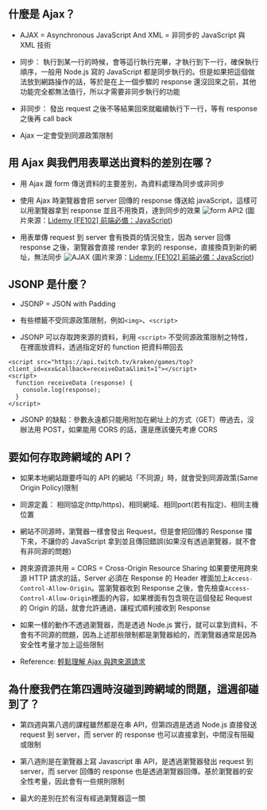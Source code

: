 ## 什麼是 Ajax？
* AJAX = Asynchronous JavaScript And XML = 非同步的  JavaScript 與 XML 技術

* 同步：
執行到某一行的時候，會等這行執行完畢，才執行到下一行，確保執行順序，一般用 Node.js 寫的 JavaScript 都是同步執行的。但是如果把這個做法放到網路操作的話，等於是在上一個步驟的 response 還沒回來之前，其他功能完全都無法值行，所以才需要非同步執行的功能

* 非同步：
發出 request 之後不等結果回來就繼續執行下一行，等有 response 之後再 call back

* Ajax 一定會受到同源政策限制

## 用 Ajax 與我們用表單送出資料的差別在哪？
* 用 Ajax 跟 form 傳送資料的主要差別，為資料處理為同步或非同步

* 使用 Ajax 時瀏覽器會把 server 回傳的 response 傳送給 javaScript，這樣可以用瀏覽器拿到 response 並且不用換頁，達到同步的效果
![form API2](https://img.onl/wlewcW)
(圖片來源：[Lidemy [FE102] 前端必備：JavaScript](https://lidemy.com/courses/enrolled/390588))

* 用表單傳 request 到 server 會有換頁的情況發生，因為 server 回傳 response 之後，瀏覽器會直接 render 拿到的 response，直接換頁到新的網址，無法同步
![AJAX](https://img.onl/lm4ohQ)
(圖片來源：[Lidemy [FE102] 前端必備：JavaScript](https://lidemy.com/courses/enrolled/390588))

## JSONP 是什麼？
* JSONP = JSON with Padding

* 有些標籤不受同源政策限制，例如`<img>`、`<script>`

* JSONP 可以存取跨來源的資料，利用 `<script>` 不受同源政策限制之特性，在裡面放資料，透過指定好的 function 把資料帶回去
```javascript=
<script src="https://api.twitch.tv/kraken/games/top?client_id=xxx&callback=receiveData&limit=1"></script>
<script>
  function receiveData (response) {
    console.log(response);
  }
</script>
```

* JSONP 的缺點：參數永遠都只能用附加在網址上的方式（GET）帶過去，沒辦法用 POST，如果能用 CORS 的話，還是應該優先考慮 CORS

## 要如何存取跨網域的 API？
* 如果本地網站跟要呼叫的 API 的網站「不同源」時，就會受到同源政策(Same Origin Policy)限制

* 同源定義：
相同協定(http/https)、相同網域、相同port(若有指定)、相同主機位置

* 網站不同源時，瀏覽器一樣會發出 Request，但是會把回傳的 Response 擋下來，不讓你的 JavaScript 拿到並且傳回錯誤(如果沒有透過瀏覽器，就不會有非同源的問題)

* 跨來源資源共用 = CORS = Cross-Origin Resource Sharing 
如果要使用跨來源 HTTP 請求的話，Server 必須在 Response 的 Header 裡面加上`Access-Control-Allow-Origin`。當瀏覽器收到 Response 之後，會先檢查`Access-Control-Allow-Origin`裡面的內容，如果裡面有包含現在這個發起 Request 的 Origin 的話，就會允許通過，讓程式順利接收到 Response

* 如果一樣的動作不透過瀏覽器，而是透過 Node.js 實行，就可以拿到資料，不會有不同源的問題，因為上述那些限制都是瀏覽器給的，而瀏覽器通常是因為安全性考量才加上這些限制

* Reference: [輕鬆理解 Ajax 與跨來源請求](https://blog.techbridge.cc/2017/05/20/api-ajax-cors-and-jsonp/)

## 為什麼我們在第四週時沒碰到跨網域的問題，這週卻碰到了？
* 第四週與第八週的課程雖然都是在串 API，但第四週是透過 Node.js 直接發送 request 到 server，而 server 的 response 也可以直接拿到，中間沒有阻礙或限制

* 第八週則是在瀏覽器上寫 Javascript 串 API，是透過瀏覽器發出 request 到 server，而 server 回傳的 response 也是透過瀏覽器回傳。基於瀏覽器的安全性考量，因此會有一些規則限制

* 最大的差別在於有沒有經過瀏覽器這一關
